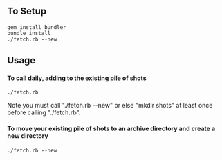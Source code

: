 ## To Setup

    gem install bundler
    bundle install
    ./fetch.rb --new

## Usage

#### To call daily, adding to the existing pile of shots

    ./fetch.rb

Note you must call "./fetch.rb --new" or else "mkdir shots" at least once before calling "./fetch.rb".

#### To move your existing pile of shots to an archive directory and create a new directory

    ./fetch.rb --new
